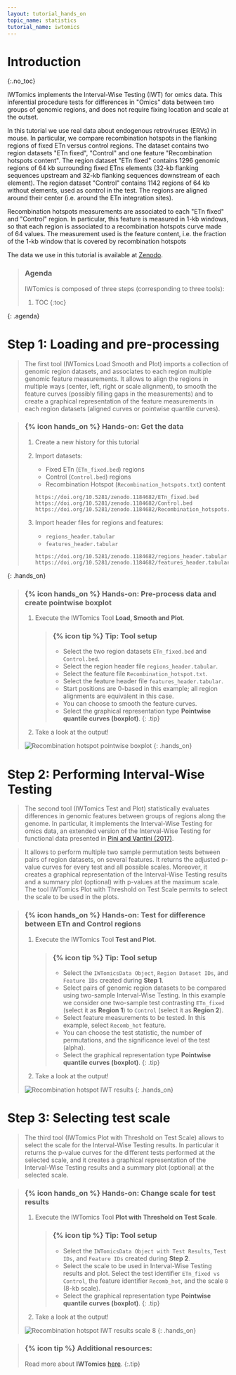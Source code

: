 ```yaml
---
layout: tutorial_hands_on
topic_name: statistics
tutorial_name: iwtomics
---
```


# Introduction
{:.no_toc}

IWTomics implements the Interval-Wise Testing (IWT) for omics data. This
inferential procedure tests for differences in "Omics" data between two groups
of genomic regions, and does not require fixing location and scale at the
outset.

In this tutorial we use real data about endogenous retroviruses (ERVs) in mouse.
In particular, we compare recombination hotspots in the flanking regions of fixed ETn versus control regions.
The dataset contains two region datasets "ETn fixed", "Control" and one feature "Recombination hotspots content". The region dataset "ETn fixed" contains 1296 genomic regions of 64 kb surrounding fixed ETns elements (32-kb flanking sequences upstream and 32-kb flanking sequences downstream of each element). The region dataset "Control" contains 1142 regions of 64 kb without elements, used as control in the test. The regions are aligned around their center (i.e. around the ETn integration sites).

Recombination hotspots measurements are associated to each "ETn fixed" and "Control" region. In particular, this feature is measured in 1-kb windows, so that each region is associated to a recombination hotspots curve made of 64 values. The measurement used is the feature content, i.e. the fraction of the 1-kb window that is covered by recombination hotspots

The data we use in this tutorial is available at [Zenodo](https://doi.org/10.5281/zenodo.1184682).

> ### Agenda
>
> IWTomics is composed of three steps (corresponding to three tools):
>
> 1. TOC
> {:toc}
>
{: .agenda}

# Step 1: Loading and pre-processing

> The first tool (IWTomics Load Smooth and Plot) imports a collection of genomic region datasets, and associates to each region multiple genomic feature measurements. It allows to align the regions in multiple ways (center, left, right or scale alignment), to smooth the feature curves (possibly filling gaps in the measurements) and to create a graphical representation of the feature measurements in each region datasets (aligned curves or pointwise quantile curves).

> ### {% icon hands_on %} Hands-on: Get the data
> 1. Create a new history for this tutorial
> 2. Import datasets:
>    - Fixed ETn (`ETn_fixed.bed`) regions
>    - Control (`Control.bed`) regions
>    - Recombination Hotspot (`Recombination_hotspots.txt`) content
>     
>    ```
>    https://doi.org/10.5281/zenodo.1184682/ETn_fixed.bed
>    https://doi.org/10.5281/zenodo.1184682/Control.bed
>    https://doi.org/10.5281/zenodo.1184682/Recombination_hotspots.txt
>    ```
> 3. Import header files for regions and features:
>    - `regions_header.tabular`
>    - `features_header.tabular`
>
>    ```
>    https://doi.org/10.5281/zenodo.1184682/regions_header.tabular
>    https://doi.org/10.5281/zenodo.1184682/features_header.tabular
>    ```
{: .hands_on}

> ### {% icon hands_on %} Hands-on: Pre-process data and create pointwise boxplot
> 1. Execute the IWTomics Tool **Load, Smooth and Plot**.
>    > ### {% icon tip %} Tip: Tool setup
>    > * Select the two region datasets `ETn_fixed.bed` and `Control.bed`.
>    > * Select the region header file `regions_header.tabular`.
>    > * Select the feature file `Recombination_hotspot.txt`.
>    > * Select the feature header file `features_header.tabular`.
>    > * Start positions are 0-based in this example; all region alignments are equivalent in this case.
>    > * You can choose to smooth the feature curves.
>    > * Select the graphical representation type **Pointwise quantile curves (boxplot)**.
>    {: .tip}
> 2. Take a look at the output!
>
> ![Recombination hotspot pointwise boxplot](../../images/load_smooth_and_plot_output.png)
{: .hands_on}

# Step 2: Performing Interval-Wise Testing

> The second tool (IWTomics Test and Plot) statistically evaluates differences in genomic features between groups of regions along the genome. In particular, it implements the Interval-Wise Testing for omics data, an extended version of the Interval-Wise Testing for functional data presented in [Pini and Vantini (2017)](https://doi.org/10.1080/10485252.2017.1306627).

> It allows to perform multiple two sample permutation tests between pairs of region datasets, on several features. It returns the adjusted p-value curves for every test and all possible scales. Moreover, it creates a graphical representation of the Interval-Wise Testing results and a summary plot (optional) with p-values at the maximum scale. The tool IWTomics Plot with Threshold on Test Scale permits to select the scale to be used in the plots.

> ### {% icon hands_on %} Hands-on: Test for difference between ETn and Control regions
> 1. Execute the IWTomics Tool **Test and Plot**.
>    > ### {% icon tip %} Tip: Tool setup
>    > * Select the `IWTomicsData Object`, `Region Dataset IDs`, and `Feature IDs` created during **Step 1**.
>    > * Select pairs of genomic region datasets to be compared using two-sample Interval-Wise Testing. In this example we consider one two-sample test contrasting `ETn_fixed` (select it as **Region 1**) to `Control` (select it as **Region 2**).
>    > * Select feature measurements to be tested. In this example, select `Recomb_hot` feature.
>    > * You can choose the test statistic, the number of permutations, and the significance level of the test (alpha).
>    > * Select the graphical representation type **Pointwise quantile curves (boxplot)**.
>    {: .tip}
> 2. Take a look at the output!
>
> ![Recombination hotspot IWT results](../../images/test_and_plot_output.png)
{: .hands_on}

# Step 3: Selecting test scale

> The third tool (IWTomics Plot with Threshold on Test Scale) allows to select the scale for the Interval-Wise Testing results. In particular it returns the p-value curves for the different tests performed at the selected scale, and it creates a graphical representation of the Interval-Wise Testing results and a summary plot (optional) at the selected scale.

> ### {% icon hands_on %} Hands-on: Change scale for test results
> 1. Execute the IWTomics Tool **Plot with Threshold on Test Scale**.
>    > ### {% icon tip %} Tip: Tool setup
>    > * Select the `IWTomicsData Object with Test Results`, `Test IDs`, and `Feature IDs` created during **Step 2**.
>    > * Select the scale to be used in Interval-Wise Testing results and plot. Select the test identifier `ETn_fixed vs Control`, the feature identifier `Recomb_hot`, and the scale `8` (8-kb scale).
>    > * Select the graphical representation type **Pointwise quantile curves (boxplot)**.
>    {: .tip}
> 2. Take a look at the output!
>
> ![Recombination hotspot IWT results scale 8](../../images/plot_with_threshold_on_test_scale_output.png)
{: .hands_on}

> ### {% icon tip %} Additional resources:
>
> Read more about **IWTomics** [here](https://bioconductor.org/packages/release/bioc/vignettes/IWTomics/inst/doc/IWTomics.pdf).
{:.tip}  
